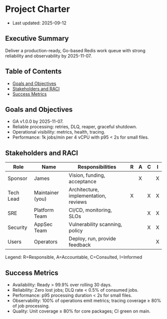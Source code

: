 # Project Charter

- Last updated: 2025-09-12

## Executive Summary

Deliver a production-ready, Go-based Redis work queue with strong reliability and observability by 2025-11-07.

## Table of Contents

- [Goals and Objectives](#goals-and-objectives)
- [Stakeholders and RACI](#stakeholders-and-raci)
- [Success Metrics](#success-metrics)

## Goals and Objectives

- GA v1.0.0 by 2025-11-07.
- Reliable processing: retries, DLQ, reaper, graceful shutdown.
- Operational visibility: metrics, health, tracing.
- Performance: 1k jobs/min per 4 vCPU with p95 < 2s for small files.

## Stakeholders and RACI

| Role | Name | Responsibilities | R | A | C | I |
|------|------|------------------|---|---|---|---|
| Sponsor | James | Vision, funding, acceptance |  | X |  | X |
| Tech Lead | Maintainer (you) | Architecture, implementation, reviews | X |  | X | X |
| SRE | Platform Team | CI/CD, monitoring, SLOs |  |  | X | X |
| Security | AppSec Team | Vulnerability scanning, policy |  |  | X | X |
| Users | Operators | Deploy, run, provide feedback |  |  |  | X |

Legend: R=Responsible, A=Accountable, C=Consulted, I=Informed

## Success Metrics

- Availability: Ready > 99.9% over rolling 30 days.
- Reliability: Zero lost jobs; DLQ rate < 0.5% of consumed jobs.
- Performance: p95 processing duration < 2s for small files.
- Observability: 100% of operations emit metrics; tracing coverage ≥ 80% of job processing.
- Quality: Unit coverage ≥ 80% for core packages; CI green on main.
